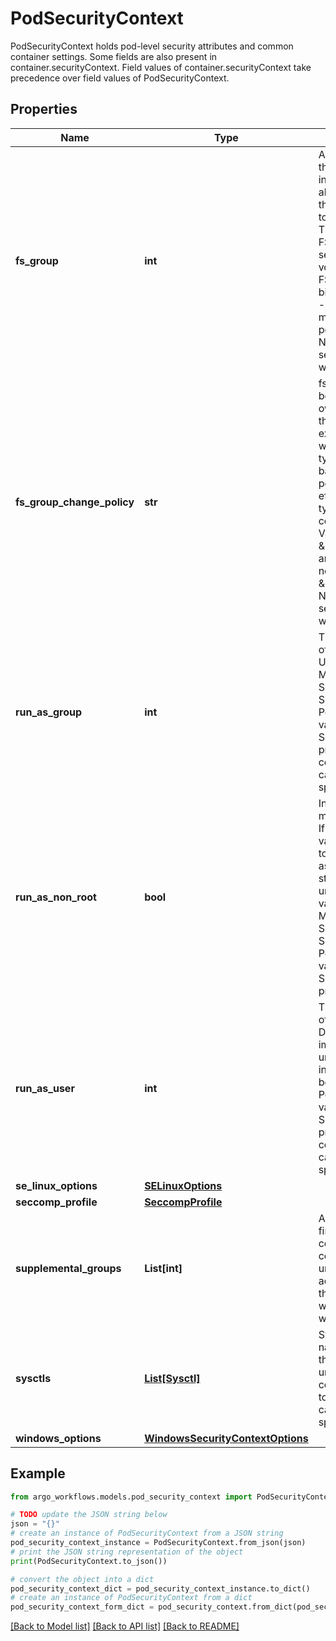 # PodSecurityContext

PodSecurityContext holds pod-level security attributes and common container settings. Some fields are also present in container.securityContext.  Field values of container.securityContext take precedence over field values of PodSecurityContext.

## Properties

Name | Type | Description | Notes
------------ | ------------- | ------------- | -------------
**fs_group** | **int** | A special supplemental group that applies to all containers in a pod. Some volume types allow the Kubelet to change the ownership of that volume to be owned by the pod:  1. The owning GID will be the FSGroup 2. The setgid bit is set (new files created in the volume will be owned by FSGroup) 3. The permission bits are OR&#39;d with rw-rw----  If unset, the Kubelet will not modify the ownership and permissions of any volume. Note that this field cannot be set when spec.os.name is windows. | [optional] 
**fs_group_change_policy** | **str** | fsGroupChangePolicy defines behavior of changing ownership and permission of the volume before being exposed inside Pod. This field will only apply to volume types which support fsGroup based ownership(and permissions). It will have no effect on ephemeral volume types such as: secret, configmaps and emptydir. Valid values are \&quot;OnRootMismatch\&quot; and \&quot;Always\&quot;. If not specified, \&quot;Always\&quot; is used. Note that this field cannot be set when spec.os.name is windows. | [optional] 
**run_as_group** | **int** | The GID to run the entrypoint of the container process. Uses runtime default if unset. May also be set in SecurityContext.  If set in both SecurityContext and PodSecurityContext, the value specified in SecurityContext takes precedence for that container. Note that this field cannot be set when spec.os.name is windows. | [optional] 
**run_as_non_root** | **bool** | Indicates that the container must run as a non-root user. If true, the Kubelet will validate the image at runtime to ensure that it does not run as UID 0 (root) and fail to start the container if it does. If unset or false, no such validation will be performed. May also be set in SecurityContext.  If set in both SecurityContext and PodSecurityContext, the value specified in SecurityContext takes precedence. | [optional] 
**run_as_user** | **int** | The UID to run the entrypoint of the container process. Defaults to user specified in image metadata if unspecified. May also be set in SecurityContext.  If set in both SecurityContext and PodSecurityContext, the value specified in SecurityContext takes precedence for that container. Note that this field cannot be set when spec.os.name is windows. | [optional] 
**se_linux_options** | [**SELinuxOptions**](SELinuxOptions.md) |  | [optional] 
**seccomp_profile** | [**SeccompProfile**](SeccompProfile.md) |  | [optional] 
**supplemental_groups** | **List[int]** | A list of groups applied to the first process run in each container, in addition to the container&#39;s primary GID.  If unspecified, no groups will be added to any container. Note that this field cannot be set when spec.os.name is windows. | [optional] 
**sysctls** | [**List[Sysctl]**](Sysctl.md) | Sysctls hold a list of namespaced sysctls used for the pod. Pods with unsupported sysctls (by the container runtime) might fail to launch. Note that this field cannot be set when spec.os.name is windows. | [optional] 
**windows_options** | [**WindowsSecurityContextOptions**](WindowsSecurityContextOptions.md) |  | [optional] 

## Example

```python
from argo_workflows.models.pod_security_context import PodSecurityContext

# TODO update the JSON string below
json = "{}"
# create an instance of PodSecurityContext from a JSON string
pod_security_context_instance = PodSecurityContext.from_json(json)
# print the JSON string representation of the object
print(PodSecurityContext.to_json())

# convert the object into a dict
pod_security_context_dict = pod_security_context_instance.to_dict()
# create an instance of PodSecurityContext from a dict
pod_security_context_form_dict = pod_security_context.from_dict(pod_security_context_dict)
```
[[Back to Model list]](../README.md#documentation-for-models) [[Back to API list]](../README.md#documentation-for-api-endpoints) [[Back to README]](../README.md)


